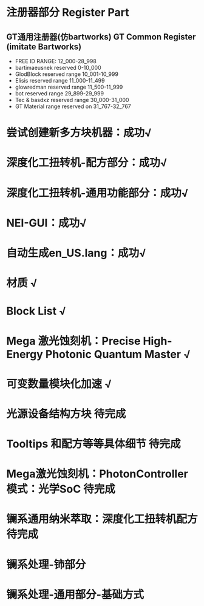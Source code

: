 # 注册器部分 Register Part
## GT通用注册器(仿bartworks) GT Common Register (imitate Bartworks)
 - FREE ID RANGE: 12_000-28_998
 - bartimaeusnek reserved 0-10_000
 - GlodBlock reserved range 10_001-10_999
 - Elisis reserved range 11_000-11_499
 - glowredman reserved range 11_500-11_999
 - bot reserved range 29_899-29_999
 - Tec & basdxz reserved range 30_000-31_000
 - GT Material range reserved on 31_767-32_767

# 尝试创建新多方块机器：成功√
# 深度化工扭转机-配方部分：成功√
# 深度化工扭转机-通用功能部分：成功√
# NEI-GUI：成功√
# 自动生成en_US.lang：成功√
# 材质 √
# Block List √
# Mega 激光蚀刻机：Precise High-Energy Photonic Quantum Master √
# 可变数量模块化加速 √
# 光源设备结构方块 待完成
# Tooltips 和配方等等具体细节 待完成
# Mega激光蚀刻机：PhotonController模式：光学SoC 待完成
# 镧系通用纳米萃取：深度化工扭转机配方 待完成
# 镧系处理-铈部分
# 镧系处理-通用部分-基础方式


